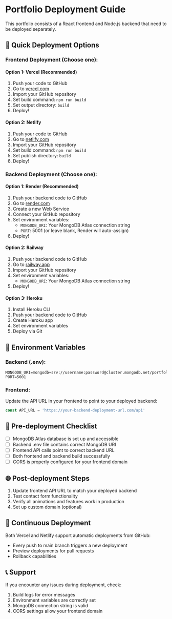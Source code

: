# Portfolio Deployment Guide

This portfolio consists of a React frontend and Node.js backend that need to be deployed separately.

## 🚀 Quick Deployment Options

### Frontend Deployment (Choose one):

#### Option 1: Vercel (Recommended)
1. Push your code to GitHub
2. Go to [vercel.com](https://vercel.com)
3. Import your GitHub repository
4. Set build command: `npm run build`
5. Set output directory: `build`
6. Deploy!

#### Option 2: Netlify
1. Push your code to GitHub
2. Go to [netlify.com](https://netlify.com)
3. Import your GitHub repository
4. Set build command: `npm run build`
5. Set publish directory: `build`
6. Deploy!

### Backend Deployment (Choose one):

#### Option 1: Render (Recommended)
1. Push your backend code to GitHub
2. Go to [render.com](https://render.com)
3. Create a new Web Service
4. Connect your GitHub repository
5. Set environment variables:
   - `MONGODB_URI`: Your MongoDB Atlas connection string
   - `PORT`: 5001 (or leave blank, Render will auto-assign)
6. Deploy!

#### Option 2: Railway
1. Push your backend code to GitHub
2. Go to [railway.app](https://railway.app)
3. Import your GitHub repository
4. Set environment variables:
   - `MONGODB_URI`: Your MongoDB Atlas connection string
5. Deploy!

#### Option 3: Heroku
1. Install Heroku CLI
2. Push your backend code to GitHub
3. Create Heroku app
4. Set environment variables
5. Deploy via Git

## 🔧 Environment Variables

### Backend (.env):
```
MONGODB_URI=mongodb+srv://username:password@cluster.mongodb.net/portfolio
PORT=5001
```

### Frontend:
Update the API URL in your frontend to point to your deployed backend:
```javascript
const API_URL = 'https://your-backend-deployment-url.com/api'
```

## 📝 Pre-deployment Checklist

- [ ] MongoDB Atlas database is set up and accessible
- [ ] Backend .env file contains correct MongoDB URI
- [ ] Frontend API calls point to correct backend URL
- [ ] Both frontend and backend build successfully
- [ ] CORS is properly configured for your frontend domain

## 🌐 Post-deployment Steps

1. Update frontend API URL to match your deployed backend
2. Test contact form functionality
3. Verify all animations and features work in production
4. Set up custom domain (optional)

## 🔄 Continuous Deployment

Both Vercel and Netlify support automatic deployments from GitHub:
- Every push to main branch triggers a new deployment
- Preview deployments for pull requests
- Rollback capabilities

## 📞 Support

If you encounter any issues during deployment, check:
1. Build logs for error messages
2. Environment variables are correctly set
3. MongoDB connection string is valid
4. CORS settings allow your frontend domain